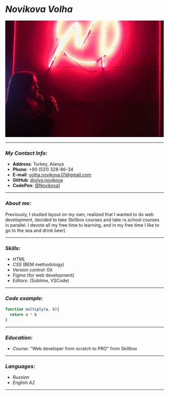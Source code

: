 # _Novikova Volha_  
![myPhoto](myphoto.jpg)

- - -

### _My Contact Info:_

- **Address**: Turkey, Alanya
- **Phone**: +90 (531) 328-86-34
- **E-mail**: volha.novikova.01@gmail.com
- **GitHub**: [@olya.novikova](https://github.com/OlyaNovikova)
- **CodePen**: [@Novikova1](https://codepen.io/Novikova1)

- - -

### _About me:_

Previously, I studied layout on my own, realized that I wanted to do web development, decided to take Skillbox courses and take rs.school courses in parallel. I devote all my free time to learning, and in my free time I like to go to the sea and drink beer)

- - -

### _Skills:_

- *HTML*
- *CSS* (BEM methodology)
- *Version control*: Git
- *Figma* (for web development)
- *Editors*: (Sublime, VSCode)

- - -

### _Code example:_

```javascript
function multiply(a, b){
  return a * b
}
```

- - -

### _Education:_

- *Сourse*: "Web developer from scratch to PRO" from Skillbox

- - -

### _Languages:_

- *Russian*
- *English A2*

- - -